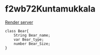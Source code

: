 # f2wb72Kuntamukkala
[Render server](https://f2wb72kuntamukkala.onrender.com)

```
class Bear{
    String Bear_name;
    var Bear_type;
    number Bear_Size;
}
